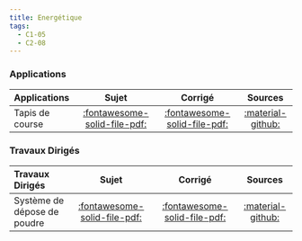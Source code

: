 ```yaml
---
title: Energétique 
tags:
  - C1-05
  - C2-08
---
```


[comment]: <> (Généré automatiquement par ALL_PDF/make_markdown.py, creation_fichiers_activites)


### Applications 
 
| Applications | Sujet | Corrigé | Sources  | 
| :-------------- | :---: | :-----: | :------: | 
| Tapis de course | [:fontawesome-solid-file-pdf:](https://xpessoles-cpge.fr/pdf/Cy_05_01_Application_02_Tapis_Sujet.pdf) | [:fontawesome-solid-file-pdf:](https://xpessoles-cpge.fr/pdf/Cy_05_01_Application_02_Tapis_Corrige.pdf) | [:material-github:](https://github.com/xpessoles/PSI_Cy_05_Energetique/tree/main/Chapitre_01_Energetique/Cy_05_01_Application_02_Tapis) | 

### Travaux Dirigés 
 
| Travaux Dirigés | Sujet | Corrigé | Sources  | 
| :-------------- | :---: | :-----: | :------: | 
| Système de dépose de poudre | [:fontawesome-solid-file-pdf:](https://xpessoles-cpge.fr/pdf/Cy_05_01_TD_01_Prehenseur_Sujet.pdf) | [:fontawesome-solid-file-pdf:](https://xpessoles-cpge.fr/pdf/Cy_05_01_TD_01_Prehenseur_Corrige.pdf) | [:material-github:](https://github.com/xpessoles/PSI_Cy_05_Energetique/tree/main/Chapitre_01_Energetique/Cy_05_01_TD_01_Prehenseur) | 




